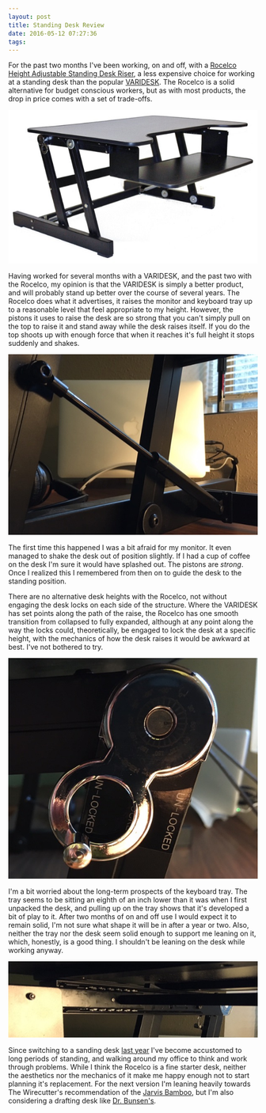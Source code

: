 ```yaml
---
layout: post
title: Standing Desk Review
date: 2016-05-12 07:27:36
tags: 
---
```


For the past two months I've been working, on and off, with a [Rocelco Height Adjustable Standing Desk Riser][1], a less expensive choice for working at a standing desk than the popular [VARIDESK][2]. The Rocelco is a solid alternative for budget conscious workers, but as with most products, the drop in price comes with a set of trade-offs. 

 <a href="/media/rocelco.jpg"><img src="/media/rocelco_thumb.jpg" /></a>

Having worked for several months with a VARIDESK, and the past two with the Rocelco, my opinion is that the VARIDESK is simply a better product, and will probably stand up better over the course of several years. The Rocelco does what it advertises, it raises the monitor and keyboard tray up to a reasonable level that feel appropriate to my height. However, the pistons it uses to raise the desk are so strong that you can't simply pull on the top to raise it and stand away while the desk raises itself. If you do the top shoots up with enough force that when it reaches it's full height it stops suddenly and shakes. 

 <a href="/media/rocelco_piston.JPG"><img src="/media/rocelco_piston_thumb.JPG" /></a>

The first time this happened I was a bit afraid for my monitor. It even managed to shake the desk out of position slightly. If I had a cup of coffee on the desk I'm sure it would have splashed out. The pistons are *strong*. Once I realized this I remembered from then on to guide the desk to the standing position. 

There are no alternative desk heights with the Rocelco, not without engaging the desk locks on each side of the structure. Where the VARIDESK has set points along the path of the raise, the Rocelco has one smooth transition from collapsed to fully expanded, although at any point along the way the locks could, theoretically, be engaged to lock the desk at a specific height, with the mechanics of how the desk raises it would be awkward at best. I've not bothered to try.  

 <a href="/media/rocelco_unlocked.jpg"><img src="/media/rocelco_unlocked_thumb.jpg" /></a>

I'm a bit worried about the long-term prospects of the keyboard tray. The tray seems to be sitting an eighth of an inch lower than it was when I first unpacked the desk, and pulling up on the tray shows that it's developed a bit of play to it. After two months of on and off use I would expect it to remain solid, I'm not sure what shape it will be in after a year or two. Also, neither the tray nor the desk seem solid enough to support me leaning on it, which, honestly, is a good thing. I shouldn't be leaning on the desk while working anyway. 

 <a href="/media/rocelco_keyboard.JPG"><img src="/media/rocelco_keyboard_thumb.JPG" /></a>


Since switching to a sanding desk [last year][3] I've become accustomed to long periods of standing, and walking around my office to think and work through problems. While I think the Rocelco is a fine starter desk, neither the aesthetics nor the mechanics of it make me happy enough not to start planning it's replacement. For the next version I'm leaning heavily towards The Wirecutter's recommendation of the [Jarvis Bamboo][4], but I'm also considering a drafting desk like [Dr. Bunsen's][5].



[1]: http://www.amazon.com/gp/product/B015GCGOD8?psc=1&redirect=true&ref_=oh_aui_detailpage_o02_s01
[2]: http://www.varidesk.com
[3]: https://jonathanbuys.com/09-24-2015/standing-desk.html
[4]: http://thewirecutter.com/reviews/best-standing-desk/
[5]: http://www.drbunsen.org/setting-up-a-standing-desk/

